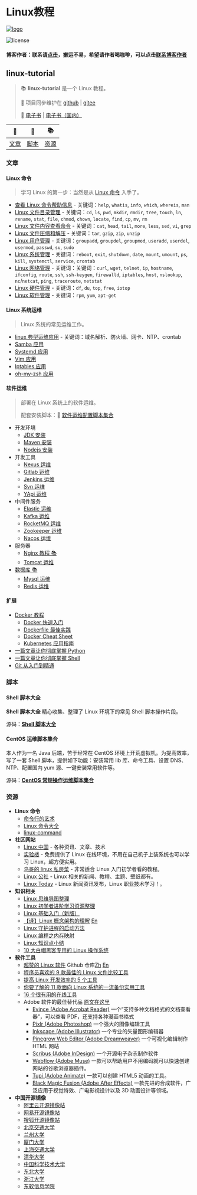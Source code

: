 # Linux教程

 [![logo](http://dunwu.test.upcdn.net/common/logo/linux.svg)](https://spring.io/projects/spring-boot)

![license](https://badgen.net/github/license/dunwu/linux-tutorial)

#### 博客作者：联系请[点击](https://k8sadmin.info/lian-xi-zuo-zhe)，搬运不易，希望请作者喝咖啡，可以点击[联系博客作者](https://k8sadmin.info/lian-xi-zuo-zhe)

## linux-tutorial

> 📚 **linux-tutorial** 是一个 Linux 教程。
>
> 🔁 项目同步维护在 [github](https://github.com/dunwu/linux-tutorial) \| [gitee](https://gitee.com/turnon/linux-tutorial)
>
> 📖 [电子书](https://dunwu.github.io/linux-tutorial/) \| [电子书（国内）](http://turnon.gitee.io/linux-tutorial/)

| 📖 | 🐚 | 📚 |
| :---: | :---: | :---: |
| [文章](./#文章) | [脚本](./#脚本) | [资源](./#资源) |

### 文章

#### Linux 命令

> 学习 Linux 的第一步：当然是从 [Linux 命令](docs/linux/cli/) 入手了。

* [查看 Linux 命令帮助信息](docs/linux/cli/cha-kan-linux-ming-ling-bang-zhu-xin-xi.md) - 关键词：`help`, `whatis`, `info`, `which`, `whereis`, `man`
* [Linux 文件目录管理](docs/linux/cli/linux-wen-jian-mu-lu-guan-li.md) - 关键词：`cd`, `ls`, `pwd`, `mkdir`, `rmdir`, `tree`, `touch`, `ln`, `rename`, `stat`, `file`, `chmod`, `chown`, `locate`, `find`, `cp`, `mv`, `rm`
* [Linux 文件内容查看命令](docs/linux/cli/linux-wen-jian-nei-rong-cha-kan-bian-ji.md) - 关键词：`cat`, `head`, `tail`, `more`, `less`, `sed`, `vi`, `grep`
* [Linux 文件压缩和解压](docs/linux/cli/linux-wen-jian-ya-suo-he-jie-ya.md) - 关键词：`tar`, `gzip`, `zip`, `unzip`
* [Linux 用户管理](docs/linux/cli/linux-yong-hu-guan-li.md) - 关键词：`groupadd`, `groupdel`, `groupmod`, `useradd`, `userdel`, `usermod`, `passwd`, `su`, `sudo`
* [Linux 系统管理](docs/linux/cli/linux-xi-tong-guan-li.md) - 关键词：`reboot`, `exit`, `shutdown`, `date`, `mount`, `umount`, `ps`, `kill`, `systemctl`, `service`, `crontab`
* [Linux 网络管理](docs/linux/cli/linux-wang-luo-guan-li.md) - 关键词：关键词：`curl`, `wget`, `telnet`, `ip`, `hostname`, `ifconfig`, `route`, `ssh`, `ssh-keygen`, `firewalld`, `iptables`, `host`, `nslookup`, `nc`/`netcat`, `ping`, `traceroute`, `netstat`
* [Linux 硬件管理](docs/linux/cli/linux-ying-jian-guan-li.md) - 关键词：`df`, `du`, `top`, `free`, `iotop`
* [Linux 软件管理](docs/linux/cli/linux-ying-jian-guan-li.md) - 关键词：`rpm`, `yum`, `apt-get`

#### Linux 系统运维

> Linux 系统的常见运维工作。

* [linux 典型运维应用](docs/linux/ops/linux-dian-xing-yun-wei-ying-yong.md) - 关键词：域名解析、防火墙、网卡、NTP、crontab
* [Samba 应用](docs/linux/ops/samba.md)
* [Systemd 应用](docs/linux/ops/systemd.md)
* [Vim 应用](docs/linux/ops/vim.md)
* [Iptables 应用](docs/linux/ops/iptables.md)
* [oh-my-zsh 应用](docs/linux/ops/zsh.md)

#### 软件运维

> 部署在 Linux 系统上的软件运维。
>
> 配套安装脚本：🐚 [软件运维配置脚本集合](https://github.com/dunwu/linux-tutorial/tree/master/codes/linux/soft)

* 开发环境
  * [JDK 安装](docs/linux/soft/jdk-install.md)
  * [Maven 安装](docs/linux/soft/maven-install.md)
  * [Nodejs 安装](docs/linux/soft/nodejs-install.md)
* 开发工具
  * [Nexus 运维](docs/linux/soft/nexus-ops.md)
  * [Gitlab 运维](docs/linux/soft/kafka-install.md)
  * [Jenkins 运维](docs/linux/soft/jenkins.md)
  * [Svn 运维](docs/linux/soft/svn-ops.md)
  * [YApi 运维](docs/linux/soft/yapi-ops.md)
* 中间件服务
  * [Elastic 运维](docs/linux/soft/elastic/)
  * [Kafka 运维](docs/linux/soft/kafka-install.md)
  * [RocketMQ 运维](docs/linux/soft/rocketmq-install.md)
  * [Zookeeper 运维](https://github.com/dunwu/javaweb/blob/master/docs/technology/monitor/zookeeper-ops.md)
  * [Nacos 运维](docs/linux/soft/nacos-install.md)
* 服务器
  * [Nginx 教程 📚](https://github.com/dunwu/nginx-tutorial)
  * [Tomcat 运维](docs/linux/soft/tomcat-install.md)
* [数据库 📚](https://github.com/dunwu/db-tutorial)
  * [Mysql 运维](https://github.com/dunwu/db-tutorial/blob/master/docs/sql/mysql/mysql-ops.md)
  * [Redis 运维](https://github.com/dunwu/db-tutorial/blob/master/docs/nosql/redis/redis-ops.md)

#### 扩展

* [Docker 教程](docs/docker/)
  * [Docker 快速入门](docs/docker/docker-quickstart.md)
  * [Dockerfile 最佳实践](docs/docker/docker-dockerfile.md)
  * [Docker Cheat Sheet](docs/docker/docker-cheat-sheet.md)
  * [Kubernetes 应用指南](docs/docker/kubernetes.md)
* [一篇文章让你彻底掌握 Python](https://github.com/dunwu/blog/blob/master/source/_posts/coding/python.md)
* [一篇文章让你彻底掌握 Shell](https://github.com/dunwu/blog/blob/master/source/_posts/coding/shell.md)
* [Git 从入门到精通](https://github.com/dunwu/blog/blob/master/source/_posts/tools/git.md)

### 脚本

#### Shell 脚本大全

**Shell 脚本大全** 精心收集、整理了 Linux 环境下的常见 Shell 脚本操作片段。

源码：[**Shell 脚本大全**](https://github.com/dunwu/linux-tutorial/tree/master/codes/linux/sys)

#### CentOS 运维脚本集合

本人作为一名 Java 后端，苦于经常在 CentOS 环境上开荒虚拟机。为提高效率，写了一套 Shell 脚本，提供如下功能：安装常用 lib 库、命令工具、设置 DNS、NTP、配置国内 yum 源、一键安装常用软件等。

源码：[**CentOS 常规操作运维脚本集合**](https://github.com/dunwu/linux-tutorial/tree/master/codes/linux/sys)

### 资源

* **Linux 命令**
  * [命令行的艺术](https://github.com/jlevy/the-art-of-command-line/blob/master/README-zh.md)
  * [Linux 命令大全](https://man.linuxde.net/)
  * [linux-command](https://github.com/jaywcjlove/linux-command)
* **社区网站**
  * [Linux 中国](https://linux.cn/) - 各种资讯、文章、技术
  * [实验楼](https://www.shiyanlou.com/) - 免费提供了 Linux 在线环境，不用在自己机子上装系统也可以学习 Linux，超方便实用。
  * [鸟哥的 linux 私房菜](http://linux.vbird.org/) - 非常适合 Linux 入门初学者看的教程。
  * [Linux 公社](http://www.linuxidc.com/) - Linux 相关的新闻、教程、主题、壁纸都有。
  * [Linux Today](http://www.linuxde.net) - Linux 新闻资讯发布，Linux 职业技术学习！。
* **知识相关**
  * [Linux 思维导图整理](http://www.jianshu.com/p/59f759207862)
  * [Linux 初学者进阶学习资源整理](http://www.jianshu.com/p/fe2a790b41eb)
  * [Linux 基础入门（新版）](https://www.shiyanlou.com/courses/1)
  * [【译】Linux 概念架构的理解](http://www.jianshu.com/p/c5ae8f061cfe) [En](http://oss.org.cn/ossdocs/linux/kernel/a1/index.html)
  * [Linux 守护进程的启动方法](http://www.ruanyifeng.com/blog/2016/02/linux-daemon.html)
  * [Linux 编程之内存映射](https://www.shiyanlou.com/questions/2992)
  * [Linux 知识点小结](https://blog.huachao.me/2016/1/Linux%E7%9F%A5%E8%AF%86%E7%82%B9%E5%B0%8F%E7%BB%93/)
  * [10 大白帽黑客专用的 Linux 操作系统](https://linux.cn/article-6971-1.html)
* **软件工具**
  * [超赞的 Linux 软件](https://www.gitbook.com/book/alim0x/awesome-linux-software-zh_cn/details) Github 仓库[Zh](https://github.com/alim0x/Awesome-Linux-Software-zh_CN) [En](https://github.com/VoLuong/Awesome-Linux-Software)
  * [程序员喜欢的 9 款最佳的 Linux 文件比较工具](http://os.51cto.com/art/201607/513796.htm)
  * [提高 Linux 开发效率的 5 个工具](http://www.codeceo.com/article/5-linux-productivity-tools.html)
  * [你要了解的 11 款面向 Linux 系统的一流备份实用工具](http://os.51cto.com/art/201603/508027.htm)
  * [16 个很有用的在线工具](http://www.simlinux.com/archives/264.html)
  * Adobe 软件的最佳替代品 [原文在这里](https://linux.cn/article-8928-1.html)
    * [Evince \(Adobe Acrobat Reader\)](https://wiki.gnome.org/Apps/Evince) 一个“支持多种文档格式的文档查看器”，可以查看 PDF，还支持各种漫画书格式
    * [Pixlr \(Adobe Photoshop\)](https://pixlr.com/) 一个强大的图像编辑工具
    * [Inkscape \(Adobe Illustrator\)](https://inkscape.org/zh/) 一个专业的矢量图形编辑器
    * [Pinegrow Web Editor \(Adobe Dreamweaver\)](https://pinegrow.com/) 一个可视化编辑制作 HTML 网站
    * [Scribus \(Adobe InDesign\)](https://www.scribus.net/) 一个开源电子杂志制作软件
    * [Webflow \(Adobe Muse\)](https://webflow.com/) 一款可以帮助用户不用编码就可以快速创建网站的谷歌浏览器插件。
    * [Tupi \(Adobe Animate\)](http://www.maefloresta.com/portal/) 一款可以创建 HTML5 动画的工具。
    * [Black Magic Fusion \(Adobe After Effects\)](https://www.blackmagicdesign.com) 一款先进的合成软件，广泛应用于视觉特效、广电影视设计以及 3D 动画设计等领域。
* **中国开源镜像**
  * [阿里云开源镜像站](http://mirrors.aliyun.com/)
  * [网易开源镜像站](http://mirrors.163.com/)
  * [搜狐开源镜像站](http://mirrors.sohu.com/)
  * [北京交通大学](http://mirror.bjtu.edu.cn/)
  * [兰州大学](http://mirror.lzu.edu.cn/)
  * [厦门大学](http://mirrors.xmu.edu.cn/)
  * [上海交通大学](http://ftp.sjtu.edu.cn/)
  * [清华大学](http://mirrors.tuna.tsinghua.edu.cn/)
  * [中国科学技术大学](http://mirrors.ustc.edu.cn/)
  * [东北大学](http://mirror.neu.edu.cn/)
  * [浙江大学](http://mirrors.zju.edu.cn/)
  * [东软信息学院](http://mirrors.neusoft.edu.cn/)

